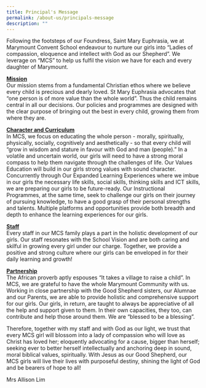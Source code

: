 ```yaml
---
title: Principal's Message
permalink: /about-us/principals-message
description: ""
---
```

<p>Following the footsteps of our Foundress, Saint Mary Euphrasia, we at Marymount Convent School endeavour to nurture our girls into &ldquo;Ladies of compassion, eloquence and intellect with God as our Shepherd&rdquo;. We leverage on &ldquo;MCS&rdquo; to help us fulfil the vision we have for each and every daughter of Marymount.&nbsp;</p>
<p><strong><u>Mission<br /></u></strong>Our mission stems from a fundamental Christian ethos where we believe every child is precious and dearly loved. St Mary Euphrasia advocates that &ldquo;one person is of more value than the whole world&rdquo;. Thus the child remains central in all our decisions. Our policies and programmes are designed with the clear purpose of bringing out the best in every child, growing them from where they are.&nbsp;</p>
<p><strong><u>Character and Curriculum<br /></u></strong>In MCS, we focus on educating the whole person - morally, spiritually, physically, socially, cognitively and aesthetically - so that every child will &ldquo;grow in wisdom and stature in favour with God and man (people).&rdquo; In a volatile and uncertain world, our girls will need to have a strong moral compass to help them navigate through the challenges of life. Our Values Education will build in our girls strong values with sound character. Concurrently through Our Expanded Learning Experiences where we imbue in our girls the necessary life skills, social skills, thinking skills and ICT skills, we are preparing our girls to be future-ready. Our Instructional Programmes, at the same time, seek to challenge our girls on their journey of pursuing knowledge, to have a good grasp of their personal strengths and talents. Multiple platforms and opportunities provide both breadth and depth to enhance the learning experiences for our girls.&nbsp;</p>
<p><strong><u>Staff<br /></u></strong>Every staff in our MCS family plays a part in the holistic development of our girls. Our staff resonates with the School Vision and are both caring and skilful in growing every girl under our charge. Together, we provide a positive and strong culture where our girls can be enveloped in for their daily learning and growth!</p>
<p><strong><u>Partnership<br /></u></strong>The African proverb aptly espouses &ldquo;It takes a village to raise a child&rdquo;. In MCS, we are grateful to have the whole Marymount Community with us. Working in close partnership with the Good Shepherd sisters, our Alumnae and our Parents, we are able to provide holistic and comprehensive support for our girls. Our girls, in return, are taught to always be appreciative of all the help and support given to them. In their own capacities, they too, can contribute and help those around them. We are &ldquo;blessed to be a blessing&rdquo;.</p>
<p>Therefore, together with my staff and with God as our light, we trust that every MCS girl will blossom into a lady of compassion who will love as Christ has loved her; eloquently advocating for a cause, bigger than herself; seeking ever to better herself intellectually and anchoring deep in sound, moral biblical values, spiritually. With Jesus as our Good Shepherd, our MCS girls will live their lives with purposeful destiny, shining the light of God and be bearers of hope to all!</p>
<p>Mrs Allison Lim</p>